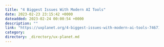 ```yaml
---
title: "4 Biggest Issues With Modern AI Tools"
date: 2023-02-23 23:15:42 +0000
dateadded: 2023-02-24 00:00:54 +0000
description: ""
link: "https://uxplanet.org/4-biggest-issues-with-modern-ai-tools-7467143fe8c6?source=rss----819cc2aaeee0---4"
category:
directory: _directory/ux-planet.md
---
```

